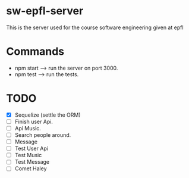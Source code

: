 # sw-epfl-server
This is the server used for the course software engineering given at epfl

# Commands
 - npm start --> run the server on port 3000.
 - npm test --> run the tests.

# TODO 

- [x] Sequelize (settle the ORM)
- [ ] Finish user Api.
- [ ] Api Music. 
- [ ] Search people around.
- [ ] Message
- [ ] Test User Api
- [ ] Test Music
- [ ] Test Message
- [ ] Comet Haley
